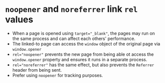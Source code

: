 # `noopener` and `noreferrer` link `rel` values

-   When a page is opened using `target="_blank"`, the pages may run on the same process and can affect each others' performance.
-   The linked-to page can access the `window` object of the original page via `window.opener`
-   `rel="noopener"` prevents the new page from being able ot access the `window.opener` property and ensures it runs in a separate process.
-   `rel="noreferrer"` has the same effect, but also prevents the `Referrer` header from being sent.
-   Prefer using `noopener` for tracking purposes.
